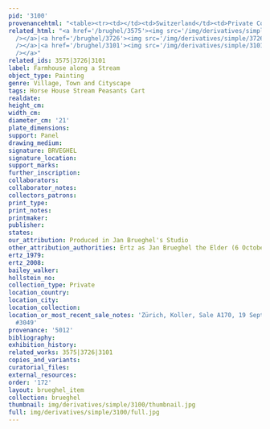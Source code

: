 ```yaml
---
pid: '3100'
provenancehtml: "<table><tr><td></td><td>Switzerland</td><td>Private Collection</td></tr></table>"
related_html: "<a href='/brughel/3575'><img src='/img/derivatives/simple/3575/thumbnail.jpg'
  /></a>|<a href='/brughel/3726'><img src='/img/derivatives/simple/3726/thumbnail.jpg'
  /></a>|<a href='/brughel/3101'><img src='/img/derivatives/simple/3101/thumbnail.jpg'
  /></a>"
related_ids: 3575|3726|3101
label: Farmhouse along a Stream
object_type: Painting
genre: Village, Town and Cityscape
tags: Horse House Stream Peasants Cart
realdate:
height_cm:
width_cm:
diameter_cm: '21'
plate_dimensions:
support: Panel
drawing_medium:
signature: BRVEGHEL
signature_location:
support_marks:
further_inscription:
collaborators:
collaborator_notes:
collectors_patrons:
print_type:
print_notes:
printmaker:
publisher:
states:
our_attribution: Produced in Jan Brueghel's Studio
other_attribution_authorities: Ertz as Jan Brueghel the Elder (6 October 2013)
ertz_1979:
ertz_2008:
bailey_walker:
hollstein_no:
collection_type: Private
location_country:
location_city:
location_collection:
location_or_most_recent_sale_notes: 'Zürich, Koller, Sale A170, 19 Sept 2014, lot
  #3049'
provenance: '5012'
bibliography:
exhibition_history:
related_works: 3575|3726|3101
copies_and_variants:
curatorial_files:
external_resources:
order: '172'
layout: brueghel_item
collection: brueghel
thumbnail: img/derivatives/simple/3100/thumbnail.jpg
full: img/derivatives/simple/3100/full.jpg
---
```

